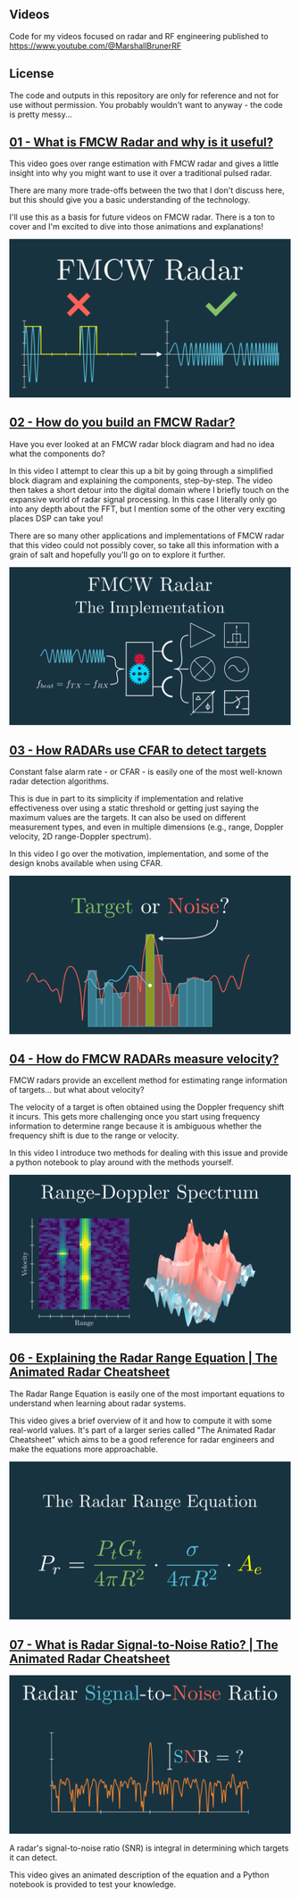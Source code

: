 ## Videos
Code for my videos focused on radar and RF engineering published to https://www.youtube.com/@MarshallBrunerRF

## License
The code and outputs in this repository are only for reference and not for use without permission. You probably wouldn't want to anyway - the code is pretty messy...

## [01 - What is FMCW Radar and why is it useful?](https://youtu.be/xUGWHGjCtII)

This video goes over range estimation with FMCW radar and gives a little insight into why you might want to use it over a traditional pulsed radar. 

There are many more trade-offs between the two that I don't discuss here, but this should give you a basic understanding of the technology. 

I'll use this as a basis for future videos on FMCW radar. There is a ton to cover and I'm excited to dive into those animations and explanations! 

![thumbnail](./01_fmcw/media/images/fmcw/thumbnails/comparison.png)

## [02 - How do you build an FMCW Radar?](https://youtu.be/MlcydOwmRIY)

Have you ever looked at an FMCW radar block diagram and had no idea what the components do? 

In this video I attempt to clear this up a bit by going through a simplified block diagram and explaining the components, step-by-step. The video then takes a short detour into the digital domain where I briefly touch on the expansive world of radar signal processing. In this case I literally only go into any depth about the FFT, but I mention some of the other very exciting places DSP can take you! 

There are so many other applications and implementations of FMCW radar that this video could not possibly cover, so take all this information with a grain of salt and hopefully you'll go on to explore it further. 

![thumbnail](./02_fmcw_implementation/media/images/fmcw_implementation/Thumbnail_Option_1.png)

## [03 - How RADARs use CFAR to detect targets](https://youtu.be/BEg29UuZk6c)

Constant false alarm rate - or CFAR - is easily one of the most well-known radar detection algorithms. 

This is due in part to its simplicity if implementation and relative effectiveness over using a static threshold or getting just saying the maximum values are the targets. It can also be used on different measurement types, and even in multiple dimensions (e.g., range, Doppler velocity, 2D range-Doppler spectrum).

In this video I go over the motivation, implementation, and some of the design knobs available when using CFAR.

![thumbnail](./03_cfar/media/images/cfar/thumbnails/Thumbnail_1.png)

## [04 - How do FMCW RADARs measure velocity?](https://youtu.be/G_tmNtP0gw8)

FMCW radars provide an excellent method for estimating range information of targets... but what about velocity? 

The velocity of a target is often obtained using the Doppler frequency shift it incurs. This gets more challenging once you start using frequency information to determine range because it is ambiguous whether the frequency shift is due to the range or velocity. 

In this video I introduce two methods for dealing with this issue and provide a python notebook to play around with the methods yourself.

![thumbnail](./04_fmcw_doppler/media/images/fmcw_doppler/thumbnails/Thumbnail_2.png)

## [06 - Explaining the Radar Range Equation | The Animated Radar Cheatsheet](https://youtu.be/UKbQcEZIKgc)

The Radar Range Equation is easily one of the most important equations to understand when learning about radar systems.

This video gives a brief overview of it and how to compute it with some real-world values. It's part of a larger series called "The Animated Radar Cheatsheet" which aims to be a good reference for radar engineers and make the equations more approachable.

![thumbnail](./06_radar_range_equation/media/images/radar_equation/thumbnails/Thumbnail_1.png)

## [07 - What is Radar Signal-to-Noise Ratio? | The Animated Radar Cheatsheet](https://youtu.be/e0M7FiU0NeI)

![thumbnail](./07_snr_equation/media/images/snr/Thumbnail2_ManimCE_v0.18.1.png)

A radar's signal-to-noise ratio (SNR) is integral in determining which targets it can detect. 

This video gives an animated description of the equation and a Python notebook is provided to test your knowledge.